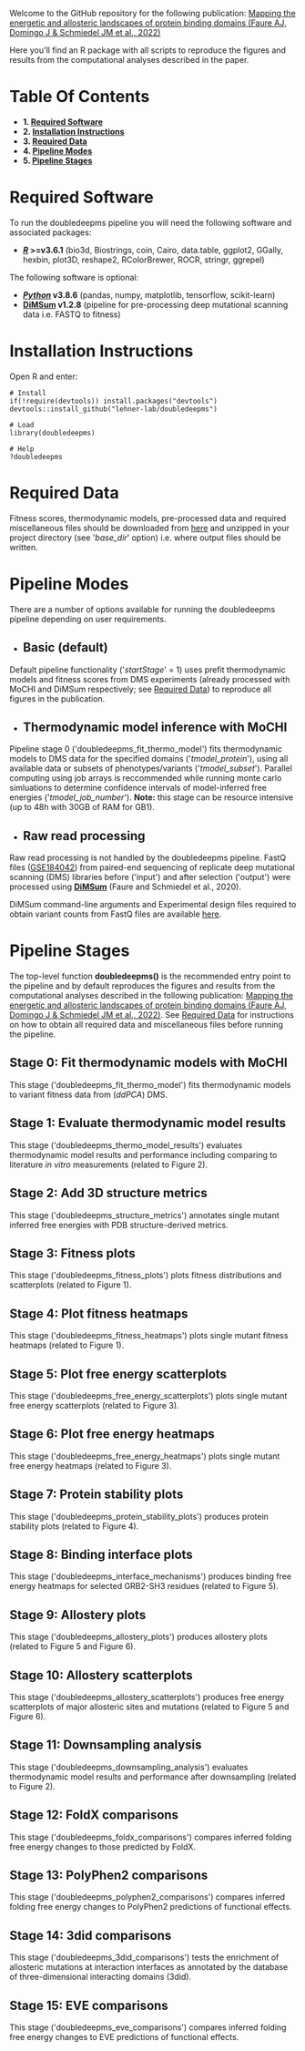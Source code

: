 Welcome to the GitHub repository for the following publication: [Mapping the energetic and allosteric landscapes of protein binding domains (Faure AJ, Domingo J & Schmiedel JM et al., 2022)](https://www.nature.com/articles/s41586-022-04586-4)

Here you'll find an R package with all scripts to reproduce the figures and results from the computational analyses described in the paper.

# Table Of Contents

* **1. [Required Software](#required-software)**
* **2. [Installation Instructions](#installation-instructions)**
* **3. [Required Data](#required-data)**
* **4. [Pipeline Modes](#pipeline-modes)**
* **5. [Pipeline Stages](#pipeline-stages)**

# Required Software

To run the doubledeepms pipeline you will need the following software and associated packages:

* **[_R_](https://www.r-project.org/) >=v3.6.1** (bio3d, Biostrings, coin, Cairo, data.table, ggplot2, GGally, hexbin, plot3D, reshape2, RColorBrewer, ROCR, stringr, ggrepel)

The following software is optional:

* **[_Python_](https://www.python.org/) v3.8.6** (pandas, numpy, matplotlib, tensorflow, scikit-learn) 
* **[DiMSum](https://github.com/lehner-lab/DiMSum) v1.2.8** (pipeline for pre-processing deep mutational scanning data i.e. FASTQ to fitness)

# Installation Instructions

Open R and enter:

```
# Install
if(!require(devtools)) install.packages("devtools")
devtools::install_github("lehner-lab/doubledeepms")

# Load
library(doubledeepms)

# Help
?doubledeepms
```

# Required Data

Fitness scores, thermodynamic models, pre-processed data and required miscellaneous files should be downloaded from [here](https://www.dropbox.com/s/uwlnnygdr8nc291/Data.zip?dl=0) and unzipped in your project directory (see '_base_dir_' option) i.e. where output files should be written.

# Pipeline Modes

There are a number of options available for running the doubledeepms pipeline depending on user requirements.

* ## Basic (default)

Default pipeline functionality ('_startStage_' = 1) uses prefit thermodynamic models and fitness scores from DMS experiments (already processed with MoCHI and DiMSum respectively; see [Required Data](#required-data)) to reproduce all figures in the publication.

* ## Thermodynamic model inference with MoCHI

Pipeline stage 0 ('doubledeepms_fit_thermo_model') fits thermodynamic models to DMS data for the specified domains ('_tmodel_protein_'), using all available data or subsets of phenotypes/variants ('_tmodel_subset_'). Parallel computing using job arrays is reccommended while running monte carlo simluations to determine confidence intervals of model-inferred free energies ('_tmodel_job_number_'). **Note:** this stage can be resource intensive (up to 48h with 30GB of RAM for GB1). 

* ## Raw read processing

Raw read processing is not handled by the doubledeepms pipeline. FastQ files ([GSE184042](https://www.ncbi.nlm.nih.gov/geo/query/acc.cgi?acc=GSE184042)) from paired-end sequencing of replicate deep mutational scanning (DMS) libraries before ('input') and after selection ('output') were processed using **[DiMSum](https://github.com/lehner-lab/DiMSum)** (Faure and Schmiedel et al., 2020).

DiMSum command-line arguments and Experimental design files required to obtain variant counts from FastQ files are available [here](https://www.dropbox.com/sh/pfn0bbk14k27zvj/AABQnRykP9vtIhQFoXK_cWhJa?dl=0).

# Pipeline Stages

The top-level function **doubledeepms()** is the recommended entry point to the pipeline and by default reproduces the figures and results from the computational analyses described in the following publication: [Mapping the energetic and allosteric landscapes of protein binding domains (Faure AJ, Domingo J & Schmiedel JM et al., 2022)](https://www.nature.com/articles/s41586-022-04586-4). See [Required Data](#required-data) for instructions on how to obtain all required data and miscellaneous files before running the pipeline.

## Stage 0: Fit thermodynamic models with MoCHI

This stage ('doubledeepms_fit_thermo_model') fits thermodynamic models to variant fitness data from (_ddPCA_) DMS.

## Stage 1: Evaluate thermodynamic model results

This stage ('doubledeepms_thermo_model_results') evaluates thermodynamic model results and performance including comparing to literature _in vitro_ measurements (related to Figure 2).

## Stage 2: Add 3D structure metrics

This stage ('doubledeepms_structure_metrics') annotates single mutant inferred free energies with PDB structure-derived metrics.

## Stage 3: Fitness plots

This stage ('doubledeepms_fitness_plots') plots fitness distributions and scatterplots (related to Figure 1).

## Stage 4: Plot fitness heatmaps

This stage ('doubledeepms_fitness_heatmaps') plots single mutant fitness heatmaps (related to Figure 1).

## Stage 5: Plot free energy scatterplots

This stage ('doubledeepms_free_energy_scatterplots') plots single mutant free energy scatterplots (related to Figure 3).

## Stage 6: Plot free energy heatmaps

This stage ('doubledeepms_free_energy_heatmaps') plots single mutant free energy heatmaps (related to Figure 3).

## Stage 7: Protein stability plots

This stage ('doubledeepms_protein_stability_plots') produces protein stability plots (related to Figure 4).

## Stage 8: Binding interface plots

This stage ('doubledeepms_interface_mechanisms') produces binding free energy heatmaps for selected GRB2-SH3 residues (related to Figure 5).

## Stage 9: Allostery plots

This stage ('doubledeepms_allostery_plots') produces allostery plots (related to Figure 5 and Figure 6).

## Stage 10: Allostery scatterplots

This stage ('doubledeepms_allostery_scatterplots') produces free energy scatterplots of major allosteric sites and mutations (related to Figure 5 and Figure 6).

## Stage 11: Downsampling analysis

This stage ('doubledeepms_downsampling_analysis') evaluates thermodynamic model results and performance after downsampling (related to Figure 2).

## Stage 12: FoldX comparisons

This stage ('doubledeepms_foldx_comparisons') compares inferred folding free energy changes to those predicted by FoldX.

## Stage 13: PolyPhen2 comparisons

This stage ('doubledeepms_polyphen2_comparisons') compares inferred folding free energy changes to PolyPhen2 predictions of functional effects.

## Stage 14: 3did comparisons

This stage ('doubledeepms_3did_comparisons') tests the enrichment of allosteric mutations at interaction interfaces as annotated by the database of three-dimensional interacting domains (3did).

## Stage 15: EVE comparisons

This stage ('doubledeepms_eve_comparisons') compares inferred folding free energy changes to EVE predictions of functional effects.
